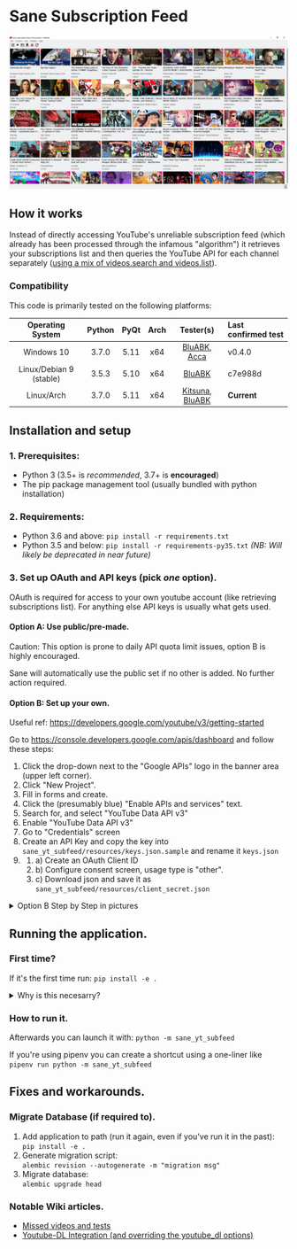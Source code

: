 # Sane Subscription Feed

![app_preview](docs/readme_assets/app_preview.png)

## How it works
Instead of directly accessing YouTube's unreliable subscription feed  (which already has been processed through the infamous "algorithm") it retrieves your subscriptions list and then queries the YouTube API for each channel separately ([using a mix of videos.search and videos.list](https://github.com/BluABK/sane-subfeed/wiki/Missed-videos-(and-tests)#youtube-apis-list-and-search)).

### Compatibility
This code is primarily tested on the following platforms:

| Operating System          | Python | PyQt | Arch  | Tester(s)                                     | Last confirmed test |
|:-------------------------:|:------:|:----:|:-----:|:---------------------------------------------:|:--------------------| 
| Windows 10                | 3.7.0  | 5.11 | x64   | [BluABK][user_bluabk], [Acca][user_acca]      | v0.4.0              |
| Linux/Debian 9 (stable)   | 3.5.3  | 5.10 | x64   | [BluABK][user_bluabk]                         | c7e988d             |
| Linux/Arch                | 3.7.0  | 5.11 | x64   | [Kitsuna][user_kitsuna], [BluABK][user_bluabk]| **Current**         |

## Installation and setup
### 1. Prerequisites:
*   Python 3 (3.5+ is _recommended_, 3.7+ is **encouraged**)
*   The pip package management tool (usually bundled with python installation)

### 2. Requirements:
*   Python 3.6 and above: `pip install -r requirements.txt`
*   Python 3.5 and below: `pip install -r requirements-py35.txt` _(NB: Will likely be deprecated in near future)_

### 3. Set up OAuth and API keys (pick _one_ option).
OAuth is required for access to your own youtube account (like retrieving subscriptions list). 
For anything else API keys is usually what gets used.

#### Option A: Use public/pre-made.
Caution: This option is prone to daily API quota limit issues, option B is highly encouraged.

Sane will automatically use the public set if no other is added. No further action required.

#### Option B: Set up your own.
Useful ref: https://developers.google.com/youtube/v3/getting-started

  Go to https://console.developers.google.com/apis/dashboard and follow these steps:
  1. Click the drop-down next to the "Google APIs" logo in the banner area (upper left corner).
  2. Click "New Project".
  3. Fill in forms and create.
  4. Click the (presumably blue) "Enable APIs and services" text.
  5. Search for, and select "YouTube Data API v3"
  6. Enable "YouTube Data API v3"
  7. Go to "Credentials" screen
  8. Create an API Key and copy the key into `sane_yt_subfeed/resources/keys.json.sample` and rename it `keys.json`
  9. 
     1. a) Create an OAuth Client ID
     2. b) Configure consent screen, usage type is "other".
     3. c) Download json and save it as `sane_yt_subfeed/resources/client_secret.json` 


<details><summary>Option B Step by Step in pictures</summary>
    <p>

| Step 1 | Step 2 | Step 3 | Step 4 |
|--------|--------|--------|--------|
| ![step1](docs/readme_assets/01_open_project_dialog.png) | ![step2](docs/readme_assets/02_create_new_project.png) | ![step3](docs/readme_assets/03_name_and_create_project.png) | ![step4](docs/readme_assets/04_enable_api.png) |

| Step 5 | Step 6 | Step 7 | Step 8 |
|--------|--------|--------|--------|
| ![step5](docs/readme_assets/05_select_youtube_data_v3_api.png) | ![step6](docs/readme_assets/06_enable_youtube_data_v3_api.png) | ![step7](docs/readme_assets//07_go_to_credentials_screen.png) | ![step8](docs/readme_assets/08_create_api_key.png) |

| Step 9a | Step 9b | Step 9c |
|---------|---------|---------|
| ![step9a](docs/readme_assets/09a_create_oauth_client.png) | ![step9b](docs/readme_assets/09b_configure_oauth_consent.png) | ![step9c](docs/readme_assets/09c_create_oauth_client.png) |

</p></details>

## Running the application.
### First time?
If it's the first time run: `pip install -e .`
<details><summary>Why is this necesarry?</summary>
It's required for non-Windows OS due to a pesky python path bug, and even if you're on Windows just run it anyway, 
it fixes some first-run issues.
</p></details>

### How to run it.
Afterwards you can launch it with: `python -m sane_yt_subfeed`

If you're using pipenv you can create a shortcut using a one-liner like `pipenv run python -m sane_yt_subfeed`

## Fixes and workarounds.
### Migrate Database (if required to).
1.   Add application to path (run it again, even if you've run it in the past): </br>
`pip install -e .`
2.   Generate migration script: </br>
`alembic revision --autogenerate -m "migration msg"`
3.   Migrate database: </br>
`alembic upgrade head`

### Notable Wiki articles.
*  [Missed videos and tests](https://github.com/BluABK/sane-subfeed/wiki/Missed-videos-(and-tests))
*  [Youtube-DL Integration (and overriding the youtube_dl options)](https://github.com/BluABK/sane-subfeed/wiki/YouTube-DL-integration)


[//]: #  (Link references, variables and other black magic goes below this line.) 
[user_bluabk]: https://github.com/BluABK
[user_acca]: https://github.com/acccentor
[user_kitsuna]: https://github.com/lordkitsuna
[user_hawken]: https://github.com/hawken93
